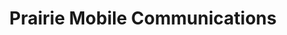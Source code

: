 ---
title: "Prairie Mobile Communications"
url: /saskatoon/prairie-mobile-communications-mcclocklin-road/
shop: Handy
---
